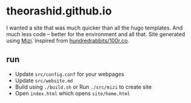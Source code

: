 # theorashid.github.io
I wanted a site that was much quicker than all the hugo templates. And much less code – better for the environment and all that. Site generated using [Mizi](https://github.com/abstractxan/Mizi). Inspired from [hundredrabbits/100r.co](100r.co).

## run
- Update `src/config.conf` for your webpages
- Update `src/website.md`
- Build using `./build.sh` or Run `./src/mizi` to create site
- Open `index.html` which opens `site/home.html`
